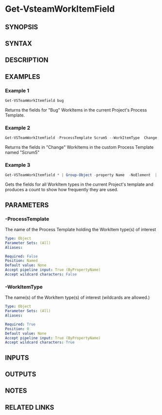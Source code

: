 <!-- #include "./common/header.md" -->

# Get-VsteamWorkItemField

## SYNOPSIS

<!-- #include "./synopsis/Get-VsteamWorkItemField.md" -->

## SYNTAX

## DESCRIPTION
<!-- #include "./synopsis/Get-VsteamWorkItemField.md" -->

## EXAMPLES

### Example 1
```powershell
Get-VSTeamWorkItemfield bug
```

Returns the fields for "Bug" WorkItems in the current Project's Process Template.


### Example 2
```powershell
Get-VSTeamWorkItemfield -ProcessTemplate Scrum5 --WorkItemType  Change
```

Returns the fields in "Change" WorkItems in the custom Process Template named "Scrum5"

### Example 3
```powershell
Get-VSTeamWorkItemfield * | Group-Object -property Name  -NoElement  | Sort-Object count
```

Gets the fields for all WorkItem types in the current Project's template and produces a count to show how frequently they are used.

## PARAMETERS

### -ProcessTemplate
The name of the Process Template holding the WorkItem type(s) of interest

```yaml
Type: Object
Parameter Sets: (All)
Aliases:

Required: False
Position: Named
Default value: None
Accept pipeline input: True (ByPropertyName)
Accept wildcard characters: False
```

### -WorkItemType
The name(s) of the WorkItem type(s) of interest (wildcards are allowed.)

```yaml
Type: Object
Parameter Sets: (All)
Aliases:

Required: True
Position: 0
Default value: None
Accept pipeline input: True (ByPropertyName)
Accept wildcard characters: True
```

## INPUTS

## OUTPUTS

## NOTES

## RELATED LINKS
